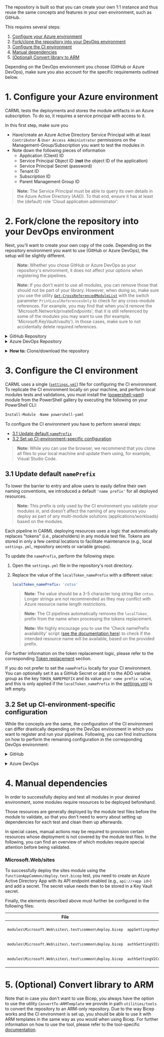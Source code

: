 The repository is built so that you can create your own 1:1 instance and thus reuse the same concepts and features in your own environment, such as GitHub.

This requires several steps:

1. [Configure your Azure environment](#1-configure-your-azure-environment)
1. [Fork/clone the repository into your DevOps environment](#2-forkclone-the-repository-into-your-devops-environment)
1. [Configure the CI environment](#3-configure-the-ci-environment)
1. [Manual dependencies](#4-manual-dependencies)
1. [(Optional) Convert library to ARM](#5-optional-convert-library-to-arm)

Depending on the DevOps environment you choose (GitHub or Azure DevOps), make sure you also account for the specific requirements outlined below.

# 1. Configure your Azure environment

CARML tests the deployments and stores the module artifacts in an Azure subscription. To do so, it requires a service principal with access to it.

In this first step, make sure you
- Have/create an Azure Active Directory Service Principal with at least `Contributor` & `User Access Administrator` permissions on the Management-Group/Subscription you want to test the modules in
- Note down the following pieces of information
  - Application (Client) ID
  - Service Principal Object ID (**not** the object ID of the application)
  - Service Principal Secret (password)
  - Tenant ID
  - Subscription ID
  - Parent Management Group ID

> **Note:** The Service Principal must be able to query its own details in the Azure Active Directory (AAD). To that end, ensure it has at least the (default) role 'Cloud application administrator'.

# 2. Fork/clone the repository into your DevOps environment

Next, you'll want to create your own copy of the code. Depending on the repository environment you want to use (GitHub or Azure DevOps), the setup will be slightly different.

> **Note:** Whether you chose GitHub or Azure DevOps as your repository's environment, it does not affect your options when registering the pipelines.

> **Note:** If you don't want to use all modules, you can remove those that should not be part of your library. However, when doing so, make sure you use the utility [`Get-CrossReferencedModuleList`](./Getting%20started%20-%20Get%20module%20cross-references) with the switch parameter `PrintLocalReferencesOnly` to check for any cross-module references. For example, you may find that when you'd remove the 'Microsoft.Network/privateEndpoints', that it is still referenced by some of the modules you may want to use (for example, 'Microsoft.KeyVault/vaults'). In those cases, make sure to not accidentally delete required references.

<details>
<summary>GitHub Repository</summary>

For GitHub, you have two choices depending on your planned repository visibility:
- In case of a **public** repository, we recommend to create a simple fork into the target organization. As the CARML source repository is public, a fork must be public too.
- If you need a **private** version instead, we recommend you create your target repository, download/clone the CARML repository (ref. 'how to' below) and upload the content to the created target repository
  > **Note:** This disables the feature to 'fetch' from the upstream (CARML) repository. As a result, you have to port upstream updates manually.

</details>

<details>
<summary>Azure DevOps Repository</summary>

For a **private** Azure DevOps git, we recommend you create your target repository, download/clone the CARML repository (ref. 'how to' below) and upload the content to the created target repository.
> **Note:** This disables the feature to 'fetch' from the upstream (CARML) repository. As a result, you have to port upstream updates manually.

</details>

<p><p>

<details>
<summary><b>How to:</b> Clone/download the repository</summary>
To save a local copy of the repository, you can either clone the repository or download it as a `.zip` file.
A clone is a direct reference to the source repository which enables you to pull updates as they happen in the source repository. To achieve this, you have to have `Git` installed and run the following command:

```PowerShell
  git clone 'https://github.com/Azure/ResourceModules.git'
```

from a command-line of your choice (e.g., PowerShell).

If you just want to have a copy of the repository's content, you can instead download it in `.zip` format. You can do this by navigating to the repository folder of your choice (for example, root), then select the `<> Code` button on the top left and click on `Download ZIP` on the opening blade.

 <img src="./media/GettingStarted/cloneDownloadRepo.png" alt="How to download repository" height="266">

Alternatively, you can also do the same with a specific release by navigating to the [releases](https://github.com/Azure/ResourceModules/releases) page, scroll to the `'Assets'` section at the bottom end of the release you'd like to get and download the packaged release (as it was when the release was created) with a simple click on the `'Source code'` package (e.g., `Source code (zip)`) itself.

  <img src="./media/SetupEnvironment/downloadZipRelease.png" alt="Download zip" height="150">

</details>

<p>

# 3. Configure the CI environment

CARML uses a single ([`settings.yml`](https://github.com/Azure/ResourceModules/blob/main/settings.yml)) file for configuring the CI environment. To replicate the CI environment locally on your machine, and perform local modules tests and validations, you must install the ([powershell-yaml](https://www.powershellgallery.com/packages/powershell-yaml/0.4.2)) module from the PowerShell gallery by executing the following on your PowerShell CLI:

```powershell
Install-Module -Name powershell-yaml
```

To configure the CI environment you have to perform several steps:
- [3.1 Update default `namePrefix`](#31-update-default-nameprefix)
- [3.2 Set up CI-environment-specific configuration](#32-set-up-ci-environment-specific-configuration)

> **Note:** While you can use the browser, we recommend that you clone all files to your local machine and update them using, for example, Visual Studio Code.

## 3.1 Update default `namePrefix`

To lower the barrier to entry and allow users to easily define their own naming conventions, we introduced a default `'name prefix'` for all deployed resources.

> **Note:** This prefix is only used by the CI environment you validate your modules in, and doesn't affect the naming of any resources you deploy as part of any multi-module solutions (applications/workloads) based on the modules.

Each pipeline in CARML deploying resources uses a logic that automatically replaces "tokens" (i.e., placeholders) in any module test file. Tokens are stored in only a few central locations to facilitate maintenance (e.g., local `settings.yml`, repository secrets or variable groups).

To update the `namePrefix`, perform the following steps:

1. Open the `settings.yml` file in the repository's root directory.

1. Replace the value of the `localToken_namePrefix` with a different value:

    ```yml
    localToken_namePrefix: 'cntso'
    ```

    > **Note:** The value should be a 3-5 character long string like `cntso`. Longer strings are not recommended as they may conflict with Azure resource name length restrictions.

    > **Note:** The CI pipelines automatically removes the `localToken_` prefix from the name when processing the tokens replacement.

    > **Note:** We highly encourage you to use the 'Check namePrefix availability' script ([see the documentation here](./Getting%20started%20-%20Check%20NamePrefix%20availability)) to check if the intended resource name will be available, based on the provided prefix.

 For further information on the token replacement logic, please refer to the corresponding [Token replacement](./The%20CI%20environment%20-%20Token%20replacement) section.

 If you do not prefer to set the `namePrefix` locally for your CI environment. You can optionally set it as a GitHub Secret or add it to the ADO variable group as the key `TOKEN_NAMEPREFIX` and its value `your name prefix value`, and this is only applied if the `localToken_namePrefix` in the [settings.yml](https://github.com/Azure/ResourceModules/blob/main/settings.yml) is left empty.

## 3.2 Set up CI-environment-specific configuration

While the concepts are the same, the configuration of the CI environment can differ drastically depending on the DevOps environment in which you want to register and run your pipelines. Following, you can find instructions on how to perform the remaining configuration in the corresponding DevOps environment:

<details>
<summary>GitHub</summary>

For _GitHub_, you have to perform the following environment-specific steps:
- [3.2.1 Set up secrets](#321-set-up-secrets)
- [3.2.2 Set up variables file](#322-set-up-variables-file)
- [3.2.3 Enable actions](#323-enable-actions)
- [3.2.4 Set R/W Workflow permissions](#324-set-rw-workflow-permissions)

### 3.2.1 Set up secrets

To use the environment's pipelines you should use the information you gathered during the [Azure setup](#1-configure-your-azure-environment) to set up the following repository secrets:

| Secret Name | Example | Description |
| - | - | - |
| `ARM_MGMTGROUP_ID` | `de33a0e7-64d9-4a94-8fe9-b018cedf1e05` | The group ID of the management group to test-deploy modules in. |
| `ARM_SUBSCRIPTION_ID` | `d0312b25-9160-4550-914f-8738d9b5caf5` | The ID of the subscription to test-deploy modules in. |
| `ARM_TENANT_ID` | `9734cec9-4384-445b-bbb6-767e7be6e5ec` | The tenant ID of the Azure Active Directory tenant to test-deploy modules in. |
| `AZURE_CREDENTIALS` | `{"clientId": "4ce8ce4c-cac0-48eb-b815-65e5763e2929", "clientSecret": "<placeholder>", "subscriptionId": "d0312b25-9160-4550-914f-8738d9b5caf5", "tenantId": "9734cec9-4384-445b-bbb6-767e7be6e5ec" }` | The login credentials of the deployment principal used to log into the target Azure environment to test in. The format is described [here](https://github.com/Azure/login#configure-deployment-credentials). |
| `PLATFORM_REPO_UPDATE_PAT` | `<placeholder>` | A private access token (PAT) with enough permissions assigned to it to push into the main branch. This PAT is leveraged by pipelines that automatically generate ReadMe files to keep them up to date. |
| `TOKEN_NAMEPREFIX` | `cntso` | Optional. If you specify the name prefix token here, it is only applied if the `localToken_namePrefix` specified in the [settings.yml](https://github.com/Azure/ResourceModules/blob/main/settings.yml) is left empty.  |

<p>

<details>
<summary><b>How to:</b> Add a repository secret to GitHub</summary>

1. Navigate to the repository's `Settings`.

    <img src="./media/SetupEnvironment/forkSettings.png" alt="Navigate to settings" height="100">

1. In the list of settings, expand `Secrets` and select `Actions`. You can create a new repository secret by selecting `New repository secret` on the top right.

    <img src="./media/SetupEnvironment/forkSettingsSecrets.png" alt="Navigate to secrets" height="600">

1. In the opening view, you can create a secret by providing a secret `Name`, a secret `Value`, followed by a click on the `Add secret` button.

    <img src="./media/SetupEnvironment/forkSettingsSecretAdd.png" alt="Add secret" height="600">

</details>

<p>

> Special case: `AZURE_CREDENTIALS`,
> This secret represent the service connection to Azure, and its value is a compressed JSON object that must match the following format:
>
> ```JSON
> {"clientId": "<client_id>", "clientSecret": "<client_secret>", "subscriptionId": "<subscriptionId>", "tenantId": "<tenant_id>" }
> ```
>
> **Make sure you create this object as one continuous string as shown above** - using the information you collected during [Step 1](#1-configure-your-azure-environment). Failing to format the secret as above, causes GitHub to consider each line of the json object as a separate secret string. If you're interested, you can find more information about this object [here](https://github.com/Azure/login#configure-deployment-credentials).

### 3.2.2 Set up settings file

The primary pipeline settings file ([`settings.yml`](https://github.com/Azure/ResourceModules/blob/main/settings.yml)) hosts the fundamental pipeline configuration. In the file you will find and can configure settings such as:

<details>
<summary>General</summary>

| Variable Name | Example Value | Description |
| - | - | - |
| `location` | `"WestEurope"` | The default location to deploy resources to and store deployment metadata at. If no location is specified in the deploying module test file, this location is used. |
| `resourceGroupName` | `"validation-rg"` | The resource group to deploy all resources for validation to. |

</details>

<details>
<summary>Template-specs specific (publishing)</summary>

| Variable Name | Example Value | Description |
| - | - | - |
| `templateSpecsRGName` | `"artifacts-rg"` | The resource group to host the created template-specs. |
| `templateSpecsRGLocation` | `"WestEurope"` | The location of the resource group to host the template-specs. Is used to create a new resource group if not yet existing. |
| `templateSpecsDescription` | `"This is a module from the [Common Azure Resource Modules Library]"` | A description to add to the published template specs. |
| `templateSpecsDoPublish` | `"true"` | A central switch to enable/disable publishing to template-specs. |

</details>

<details>
<summary>Private Bicep registry specific (publishing)</summary>

| Variable Name | Example Value | Description |
| - | - | - |
| `bicepRegistryName` | `"adpsxxazacrx001"` | The container registry to publish Bicep templates to. <p> **NOTE:** Must be globally unique. |
| `bicepRegistryRGName` | `"artifacts-rg"` | The resource group of the container registry to publish Bicep templates into. It is used to create a new container registry if not yet existing. |
| `bicepRegistryRgLocation` | `'West Europe'` | The location of the resource group of the container registry to publish Bicep templates into. Is used to create a new resource group if not yet existing. |
| `bicepRegistryDoPublish` | `"true"` | A central switch to enable/disable publishing to the private Bicep registry. |

</details>

<p>

> **NOTE:** If you plan to use the private container registry for Bicep, make sure to update its value in `bicepRegistryName`, as it must be globally unique.

> **NOTE:** If you are uncertain which publishing option to choose, [this section](./Solution%20creation#publish-location-considerations) may be of help.

### 3.2.3 Enable actions

Finally, 'GitHub Actions' are disabled by default and hence, must be enabled first.

To do so, perform the following steps:

1. Navigate to the `Actions` tab on the top of the repository page.

1. Next, select '`I understand my workflows, go ahead and enable them`'.

    <img src="./media/SetupEnvironment/actionsEnable.png" alt="Enable Actions" height="380">

### 3.2.4 Set R/W Workflow permissions

To let the workflow engine publish their results into your repository, you have to enable the read / write access for the GitHub actions.

1. Navigate to the `Settings` tab on the top of your repository page.

1. Within the section `Code and automation` click on `Actions` and `General`

1. Make sure to enable `Read and write permissions`

    <img src="./media/SetupEnvironment/workflow_permissions.png" alt="Workflow Permissions">

</details>

<p>

<details>
<summary>Azure DevOps</summary>

For _Azure DevOps_, you have to perform the following environment-specific steps:
- [3.2.1 Set up service connection](#321-set-up-service-connection)
- [3.2.2 Set up secrets in variable group](#322-set-up-secrets-in-variable-group)
- [3.2.3 Set up variables file](#323-set-up-variables-file)
- [3.2.4 Register pipelines](#324-register-pipelines)
- [3.2.5 Azure Artifacts Universal Packages](#325-azure-artifacts-universal-packages)

### 3.2.1 Set up service connection

The service connection must be set up in the project's settings under _Pipelines: Service connections_ (a step by step guide can be found [here](https://docs.microsoft.com/en-us/azure/devops/pipelines/library/service-endpoints?view=azure-devops&tabs=yaml)).

It's name must match the one configured as `serviceConnection` in the [variable file](#323-set-up-variables-file)'s 'General' section.

### 3.2.2 Set up secrets in variable group

The variable group `PLATFORM_VARIABLES` must be set up in Azure DevOps as described [here](https://docs.microsoft.com/en-us/azure/devops/pipelines/library/variable-groups?view=azure-devops&tabs=classic#create-a-variable-group).

Based on the information you gathered in the [Azure setup](#1-configure-your-azure-environment), you must configure the following secrets in the variable group:

| Secret Name | Example | Description |
| - | - | - |
| `ARM_MGMTGROUP_ID` | `de33a0e7-64d9-4a94-8fe9-b018cedf1e05` | The group ID of the management group to test-deploy modules in. |
| `ARM_SUBSCRIPTION_ID` | `d0312b25-9160-4550-914f-8738d9b5caf5` | The ID of the subscription to test-deploy modules in. |
| `ARM_TENANT_ID` | `9734cec9-4384-445b-bbb6-767e7be6e5ec` | The tenant ID of the Azure Active Directory tenant to test-deploy modules in. |
| `TOKEN_NAMEPREFIX` | `<cntso>` | Optional. If you specify the name prefix token here, it is only applied if the `localToken_namePrefix` specified in the [settings.yml](https://github.com/Azure/ResourceModules/blob/main/settings.yml) is left empty.  |

Make sure its name matches the `group` reference used in the module pipelines. For example

```yaml
variables:
  - group: 'PLATFORM_VARIABLES'
```

> **Note:** If you need to use different name than `PLATFORM_VARIABLES`, make sure to search & replace all references with the new name.

### 3.2.3 Set up settings file

The primary pipeline settings file ([`settings.yml`](https://github.com/Azure/ResourceModules/blob/main/settings.yml)) hosts the fundamental pipeline configuration. In the file, you will find and can configure information such as:

<details>
<summary>General</summary>

| Variable Name | Example Value | Description |
| - | - | - |
| `location` | `'WestEurope'` | The default location to deploy resources to. If no location is specified in the deploying module test file, this location is used. |
| `resourceGroupName` | `'validation-rg'` | The resource group to deploy all resources for validation into. |
| `serviceConnection` | `'Contoso-Connection'` | The service connection that points to the subscription to test in and publish to. |

</details>

<details>
<summary>Template-specs specific (publishing)</summary>

| Variable Name | Example Value | Description |
| - | - | - |
| `templateSpecsRGName` | `'artifacts-rg'` | The resource group to host the created template-specs. |
| `templateSpecsRGLocation` | `'WestEurope'` | The location of the resource group to host the template-specs. Is used to create a new resource group if not yet existing. |
| `templateSpecsDescription` | `'This is a module from the [Common Azure Resource Modules Library]'` | A description to add to the published template specs. |
| `templateSpecsDoPublish` | `'true'` | A central switch to enable/disable publishing to template-specs. |

</details>

<details>
<summary>Private Bicep registry specific (publishing)</summary>

| Variable Name | Example Value | Description |
| - | - | - |
| `bicepRegistryName` | `'adpsxxazacrx001'` | The container registry to publish Bicep templates to. <p> **NOTE:** Must be globally unique. |
| `bicepRegistryRGName` | `'artifacts-rg'` | The resource group of the container registry to publish Bicep templates to. Is used to create a new container registry if not yet existing. |
| `bicepRegistryRgLocation` | `'West Europe'` | The location of the resource group of the container registry to publish Bicep templates to. Is used to create a new resource group if not yet existing. |
| `bicepRegistryDoPublish` | `'true'` | A central switch to enable/disable publishing to the private Bicep registry. |

</details>

<details>
<summary>Universal packages specific (publishing)</summary>

| Variable Name | Example Value | Description |
| - | - | - |
| `vstsFeedName` | `'ResourceModules'` | The name of the Azure DevOps universal packages feed to publish to. |
| `vstsFeedProject` | `'$(System.TeamProject)'` | The project that hosts the feed. The feed must be created in Azure DevOps ahead of time. |
| `vstsFeedToken` | `'$(System.AccessToken)'` | The token used to publish universal packages into the feed above. |
| `artifactsFeedDoPublish` | `'true'` | A central switch to enable/disable publishing to Universal packages. |

</details>

<p>

> **NOTE:** If you plan to use the private container registry for Bicep, make sure to update its value in `bicepRegistryName` as it must be globally unique.

> **NOTE:** If you are uncertain which publishing option to choose, [this section](./Solution%20creation#publish-location-considerations) may be of help.

### 3.2.4 Register pipelines

To use the pipelines that come with the environment in Azure DevOps, you need to register them first. You can either do this manually, or, run the utility `Register-AzureDevOpsPipeline` we provide in `utilities/tools/AzureDevOps`. For further information, please refer to the corresponding [documentation](./Interoperability%20-%20Register%20Azure%20DevOps%20Pipelines).

### 3.2.5 Azure Artifacts Universal Packages

This section will explain what is required to publish the modules to [Azure Artifacts Universal Packages](https://docs.microsoft.com/en-us/azure/devops/artifacts/quickstarts/universal-packages?view=azure-devops). It will also assume you are publishing from Azure DevOps Pipelines.

#### The dependent components are

1. An Azure DevOps organization and project
1. An Azure DevOps artifacts feed
   > Note: The default feed name is `ResourceModules` as configured in the [`settings.yml`](https://github.com/Azure/ResourceModules/blob/main/settings.yml) file's variable `vstsFeedName`. Update the value here if you want to use a different name, but make sure it matches the name of the artifact feed created in Azure DevOps.
1. An Azure DevOps project to host the artifact feed
   > Note: There are a couple options to consider when setting up an Azure Artifact feed. For example, organization-scoped feeds vs project-scoped feeds. Please see what option suits your needs by reviewing the [feeds](https://docs.microsoft.com/en-us/azure/devops/artifacts/concepts/feeds?view=azure-devops) document first.
1. If you chose the feed to be project-scoped, you will need the Project Build Service account to have `Contributor` access to publish to the Azure Artifacts feed. To set this, follow the [Pipeline permission](https://docs.microsoft.com/en-us/azure/devops/artifacts/feeds/feed-permissions?view=azure-devops#pipelines-permissions) steps.

#### Implementation Guidance

Each `./azuredevops/modulePipelines` YAML pipeline already calls [`/.azuredevops/pipelineTemplates/jobs.publishModule.yml`](https://github.com/Azure/ResourceModules/blob/main/.azuredevops/pipelineTemplates/jobs.publishModule.yml). This YAML template contains a method to `Publish module to artifacts feed` via [`utilities\pipelines\resourcePublish\Publish-ModuleToUniversalArtifactsFeed.ps1`](https://github.com/Azure/ResourceModules/blob/main/utilities\pipelines\resourcePublish\Publish-ModuleToUniversalArtifactsFeed.ps1).

</details>

<p>

# 4. Manual dependencies

In order to successfully deploy and test all modules in your desired environment, some modules require resources to be deployed beforehand.

Those resources are generally deployed by the module test files before the module to validate, so that you don't need to worry about setting up dependencies for each test and clean them up afterwards.

In special cases, manual actions may be required to provision certain resources whose deployment is not covered by the module test files. In the following, you can find an overview of which modules require special attention before being validated.

### Microsoft.Web/sites

To successfully deploy the sites module using the `functionAppCommon/deploy.test.bicep` test, you need to create an Azure Active Directory App with its API endpoint enabled (e.g., `api://<app id>`) and add a secret. The secret value needs then to be stored in a Key Vault secret.

Finally, the elements described above must further be configured in the following files:

| File | Parameter | Notes |
| - | - | - |
| `modules\Microsoft.Web\sites\.test\common\deploy.bicep` | `appSettingsKeyValuePairs.EASYAUTH_SECRET` | Key Vault secret URI without version (e.g., 'https://Test-KeyVault.vault.azure.net/secrets/aBcDeFghIjK69Ln') |
| `modules\Microsoft.Web\sites\.test\common\deploy.bicep` | `authSettingV2Configuration.identityProviders.azureActiveDirectory.registration.clientId` | App ID from the Azure Active Directory App (e.g., '11111111-1111-1111-1111-11111111111') |
| `modules\Microsoft.Web\sites\.test\common\deploy.bicep` | `authSettingV2Configuration.identityProviders.azureActiveDirectory.validation.allowedAudiences` | API endpoint from the Azure Active Directory app (e.g., 'api://11111111-1111-1111-1111-11111111111') |

# 5. (Optional) Convert library to ARM

Note that in case you don't want to use Bicep, you always have the option to use the utility `ConvertTo-ARMTemplate` we provide in path `utilities/tools` to convert the repository to an ARM-only repository. Due to the way Bicep works and the CI environment is set up, you should be able to use it with ARM templates in the same way as you would when using Bicep. For further information on how to use the tool, please refer to the tool-specific [documentation](./Interoperability%20-%20Bicep%20to%20ARM%20conversion).
